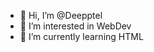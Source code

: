 - 👋 Hi, I’m @Deepptel
- 👀 I’m interested in WebDev
- 🌱 I’m currently learning HTML

<!---
Deepptel/Deepptel is a ✨ special ✨ repository because its `README.md` (this file) appears on your GitHub profile.
You can click the Preview link to take a look at your changes.
--->
